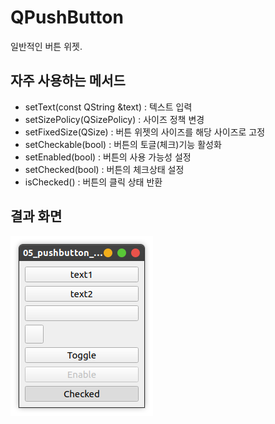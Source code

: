# QPushButton

일반적인 버튼 위젯.

## 자주 사용하는 메서드

* setText(const QString &text) : 텍스트 입력
* setSizePolicy(QSizePolicy) : 사이즈 정책 변경
* setFixedSize(QSize) : 버튼 위젯의 사이즈를 해당 사이즈로 고정
* setCheckable(bool) : 버튼의 토글(체크)기능 활성화
* setEnabled(bool) : 버튼의 사용 가능성 설정
* setChecked(bool) : 버튼의 체크상태 설정
* isChecked() : 버튼의 클릭 상태 반환

## 결과 화면

![gridlayout-sample](/05_pushbutton_sample/img/pushbutton.png)
